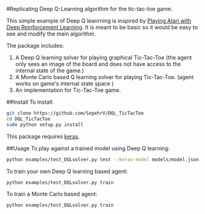 #Replicating Deep Q-Learning algorithm for the tic-tac-toe game.

This simple example of Deep Q leanrning is inspired by [Playing Atari with Deep Reinforcement Learning](https://www.cs.toronto.edu/~vmnih/docs/dqn.pdf). It is meant to be basic so it would be easy to see and modify the main algorithm. 

The package includes: 
1. A Deep Q learning solver for playing graphical Tic-Tac-Toe (the agent only sees an image of the board and does not have access to the internal state of the game.)
2. A Monte Carlo based Q learning solver for playing Tic-Tac-Toe. (agent works on game's internal state space )
3. An implementation for Tic-Tac-Toe game. 

##Install
To install:
```bash
git clone https://github.com/SepehrV/DQL_TicTacToe
cd DQL_TicTacToe
sudo python setup.py install
```
This package requires [keras](https://github.com/fchollet/keras).

##Usage
To play against a trained model using Deep Q learning:
```bash
python examples/test_DQLsolver.py test --keras-model models/model.json --keras-weights models/model_weights.h5
```

To train your own Deep Q learning based agent:
```bash
python examples/test_DQLsolver.py train
```

To train a Monte Carlo based agent:
```bash
python examples/test_DQLsolver.py train
```


